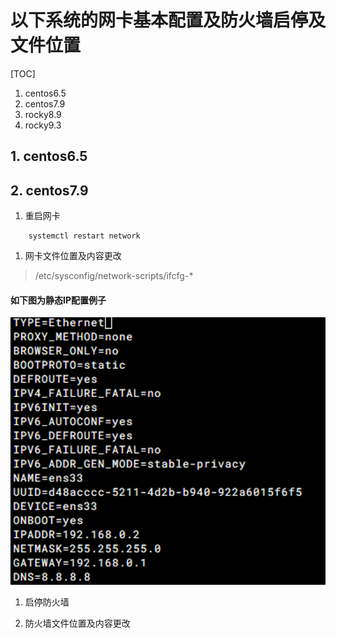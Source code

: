 # 以下系统的网卡基本配置及防火墙启停及文件位置
[TOC]
1. centos6.5
2. centos7.9
3. rocky8.9
4. rocky9.3

## 1. centos6.5
## 2. centos7.9
1. 重启网卡
```
    systemctl restart network
```
1. 网卡文件位置及内容更改
> /etc/sysconfig/network-scripts/ifcfg-*
#### 如下图为静态IP配置例子
![Alt text](image.png)
1. 启停防火墙


2. 防火墙文件位置及内容更改